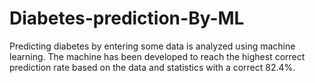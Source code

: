 # Diabetes-prediction-By-ML
Predicting diabetes by entering some data is analyzed using machine learning. The machine has been developed to reach the highest correct prediction rate based on the data and statistics with a correct 82.4%.
